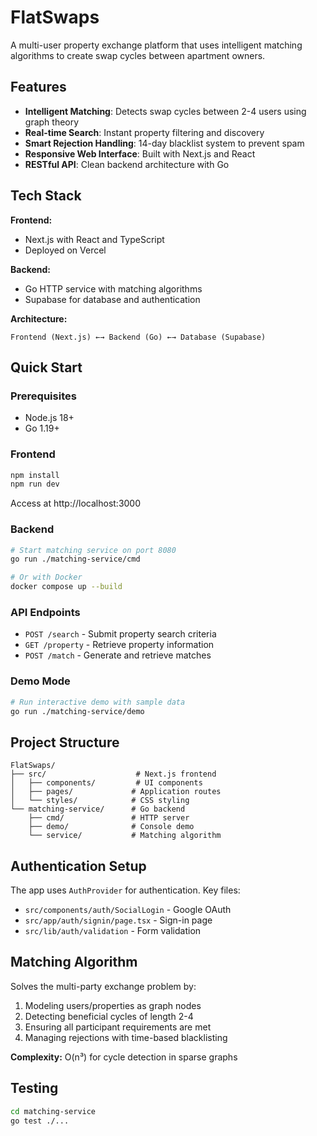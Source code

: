 # FlatSwaps

A multi-user property exchange platform that uses intelligent matching algorithms to create swap cycles between apartment owners.

## Features

-  **Intelligent Matching**: Detects swap cycles between 2-4 users using graph theory
-  **Real-time Search**: Instant property filtering and discovery
-  **Smart Rejection Handling**: 14-day blacklist system to prevent spam
-  **Responsive Web Interface**: Built with Next.js and React
-  **RESTful API**: Clean backend architecture with Go

## Tech Stack

**Frontend:**

-  Next.js with React and TypeScript
-  Deployed on Vercel

**Backend:**

-  Go HTTP service with matching algorithms
-  Supabase for database and authentication

**Architecture:**

```
Frontend (Next.js) ←→ Backend (Go) ←→ Database (Supabase)
```

## Quick Start

### Prerequisites

-  Node.js 18+
-  Go 1.19+

### Frontend

```bash
npm install
npm run dev
```

Access at http://localhost:3000

### Backend

```bash
# Start matching service on port 8080
go run ./matching-service/cmd

# Or with Docker
docker compose up --build
```

### API Endpoints

-  `POST /search` - Submit property search criteria
-  `GET /property` - Retrieve property information
-  `POST /match` - Generate and retrieve matches

### Demo Mode

```bash
# Run interactive demo with sample data
go run ./matching-service/demo
```

## Project Structure

```
FlatSwaps/
├── src/                    # Next.js frontend
│   ├── components/         # UI components
│   ├── pages/             # Application routes
│   └── styles/            # CSS styling
└── matching-service/      # Go backend
    ├── cmd/               # HTTP server
    ├── demo/              # Console demo
    └── service/           # Matching algorithm
```

## Authentication Setup

The app uses `AuthProvider` for authentication. Key files:

-  `src/components/auth/SocialLogin` - Google OAuth
-  `src/app/auth/signin/page.tsx` - Sign-in page
-  `src/lib/auth/validation` - Form validation

## Matching Algorithm

Solves the multi-party exchange problem by:

1. Modeling users/properties as graph nodes
2. Detecting beneficial cycles of length 2-4
3. Ensuring all participant requirements are met
4. Managing rejections with time-based blacklisting

**Complexity:** O(n³) for cycle detection in sparse graphs

## Testing

```bash
cd matching-service
go test ./...
```
